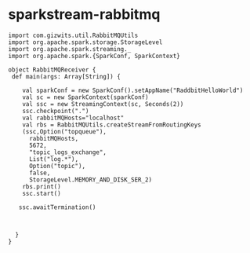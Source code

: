 # sparkstream-rabbitmq 

    import com.gizwits.util.RabbitMQUtils
    import org.apache.spark.storage.StorageLevel
    import org.apache.spark.streaming._
	import org.apache.spark.{SparkConf, SparkContext}

	object RabbitMQReceiver {
 	 def main(args: Array[String]) {

	    val sparkConf = new SparkConf().setAppName("RaddbitHelloWorld")
	    val sc = new SparkContext(sparkConf)
	    val ssc = new StreamingContext(sc, Seconds(2))
	    ssc.checkpoint(".")
	    val rabbitMQHosts="localhost"
	    val rbs = RabbitMQUtils.createStreamFromRoutingKeys
		(ssc,Option("topqueue"),
	      rabbitMQHosts,
	      5672,
	      "topic_logs_exchange",
	      List("log.*"),
	      Option("topic"),
	      false,
	      StorageLevel.MEMORY_AND_DISK_SER_2)
	    rbs.print()
	    ssc.start()
 
   	   ssc.awaitTermination()

 

	  }
	}

